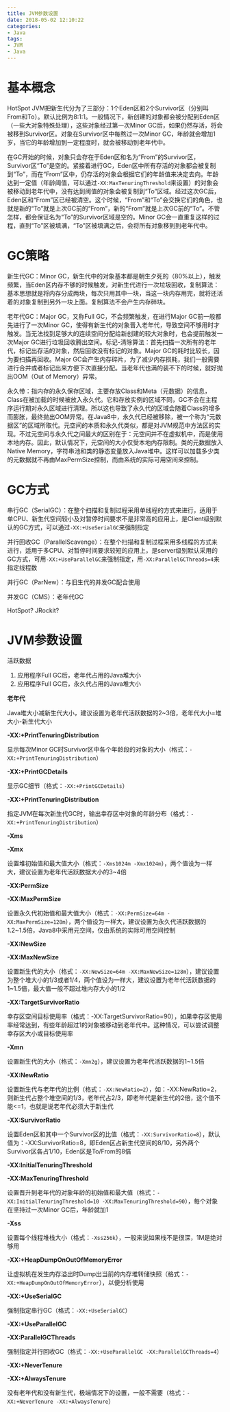 ```yaml
---
title: JVM参数设置
date: 2018-05-02 12:10:22
categories:
- Java
tags:
- JVM
- Java
---
```

# 基本概念

HotSpot JVM把新生代分为了三部分：1个Eden区和2个Survivor区（分别叫From和To）。默认比例为8:1:1。一般情况下，新创建的对象都会被分配到Eden区（一些大对象特殊处理），这些对象经过第一次Minor GC后，如果仍然存活，将会被移到Survivor区。对象在Survivor区中每熬过一次Minor GC，年龄就会增加1岁，当它的年龄增加到一定程度时，就会被移动到老年代中。

在GC开始的时候，对象只会存在于Eden区和名为“From”的Survivor区，Survivor区“To”是空的。紧接着进行GC，Eden区中所有存活的对象都会被复制到“To”，而在“From”区中，仍存活的对象会根据它们的年龄值来决定去向。年龄达到一定值（年龄阈值，可以通过`-XX:MaxTenuringThreshold`来设置）的对象会被移动到老年代中，没有达到阈值的对象会被复制到“To”区域。经过这次GC后，Eden区和“From”区已经被清空。这个时候，“From”和“To”会交换它们的角色，也就是新的“To”就是上次GC前的“From”，新的“From”就是上次GC前的“To”。不管怎样，都会保证名为“To”的Survivor区域是空的。Minor GC会一直重复这样的过程，直到“To”区被填满，“To”区被填满之后，会将所有对象移到到老年代中。

# GC策略

新生代GC：Minor GC，新生代中的对象基本都是朝生夕死的（80%以上），触发频繁，当Eden区内存不够的时候触发，对新生代进行一次垃圾回收，复制算法：基本思想就是将内存分成两块，每次只用其中一块，当这一块内存用完，就将还活着的对象复制到另外一块上面。复制算法不会产生内存碎块。

老年代GC：Major GC，又称Full GC，不会频繁触发，在进行Major GC前一般都先进行了一次Minor GC，使得有新生代的对象晋入老年代，导致空间不够用时才触发。当无法找到足够大的连续空间分配给新创建的较大对象时，也会提前触发一次Major GC进行垃圾回收腾出空间。标记-清除算法：首先扫描一次所有的老年代，标记出存活的对象，然后回收没有标记的对象。Major GC的耗时比较长，因为要扫描再回收。Major GC会产生内存碎片，为了减少内存损耗，我们一般需要进行合并或者标记出来方便下次直接分配。当老年代也满的装不下的时候，就好抛出OOM（Out of Memory）异常。

永久带：指内存的永久保存区域，主要存放Class和Meta（元数据）的信息，Class在被加载的时候被放入永久代。它和存放实例的区域不同，GC不会在主程序运行期对永久区域进行清理。所以这也导致了永久代的区域会随着Class的增多而膨胀，最终抛出OOM异常。在Java8中，永久代已经被移除，被一个称为“元数据区”的区域所取代。元空间的本质和永久代类似，都是对JVM规范中方法区的实现。不过元空间与永久代之间最大的区别在于：元空间并不在虚拟机中，而是使用本地内存。因此，默认情况下，元空间的大小仅受本地内存限制。类的元数据放入Native Memory，字符串池和类的静态变量放入Java堆中。这样可以加载多少类的元数据就不再由MaxPermSize控制，而由系统的实际可用空间来控制。

# GC方式

串行GC（SerialGC）：在整个扫描和复制过程采用单线程的方式来进行，适用于单CPU、新生代空间较小及对暂停时间要求不是非常高的应用上，是Client级别默认的GC方式，可以通过`-XX:+UseSerialGC`来强制指定

并行回收GC（ParallelScavenge）：在整个扫描和复制过程采用多线程的方式来进行，适用于多CPU、对暂停时间要求较短的应用上，是server级别默认采用的GC方式，可用`-XX:+UseParallelGC`来强制指定，用`-XX:ParallelGCThreads=4`来指定线程数

并行GC（ParNew）：与旧生代的并发GC配合使用

并发GC（CMS）：老年代GC

HotSpot?
JRockit?

# JVM参数设置

活跃数据
1. 应用程序Full GC后，老年代占用的Java堆大小
2. 应用程序Full GC后，永久代占用的Java堆大小

**老年代**

Java堆大小减新生代大小，建议设置为老年代活跃数据的2~3倍，老年代大小=堆大小-新生代大小

**-XX:+PrintTenuringDistribution**

显示每次Minor GC时Survivor区中各个年龄段的对象的大小（格式：`-XX:+PrintTenuringDistribution`）

**-XX:+PrintGCDetails**

显示GC细节（格式：`-XX:+PrintGCDetails`）

**-XX:+PrintTenuringDistribution**

指定JVM在每次新生代GC时，输出幸存区中对象的年龄分布（格式：`-XX:+PrintTenuringDistribution`）

**-Xms**

**-Xmx**

设置堆初始值和最大值大小（格式：`-Xms1024m -Xmx1024m`），两个值设为一样大，建议设置为老年代活跃数据大小的3~4倍

**-XX:PermSize**

**-XX:MaxPermSize**

设置永久代初始值和最大值大小（格式：`-XX:PermSize=64m -XX:MaxPermSize=128m`），两个值设为一样大，建议设置为永久代活跃数据的1.2~1.5倍，Java8中采用元空间，仅由系统的实际可用空间控制

**-XX:NewSize**

**-XX:MaxNewSize**

设置新生代的大小（格式：`-XX:NewSize=64m -XX:MaxNewSize=128m`），建议设置为整个堆大小的1/3或者1/4，两个值设为一样大，建议设置为老年代活跃数据的1~1.5倍，最大值一般不超过堆内存大小的1/2

**-XX:TargetSurvivorRatio**

幸存区空间目标使用率（格式：-XX:TargetSurvivorRatio=90），如果幸存区使用率经常达到，有些年龄超过1的对象被移动到老年代中。这种情况，可以尝试调整幸存区大小或目标使用率

**-Xmn**

设置新生代的大小（格式：`-Xmn2g`），建议设置为老年代活跃数据的1~1.5倍

**-XX:NewRatio**

设置新生代与老年代的比例（格式：`-XX:NewRatio=2`），如：-XX:NewRatio=2，则新生代占整个堆空间的1/3，老年代占2/3，即老年代是新生代的2倍，这个值不能<=1，也就是说老年代必须大于新生代

**-XX:SurvivorRatio**

设置Eden区和其中一个Survivor区的比值（格式：`-XX:SurvivorRatio=8`），默认值为：-XX:SurvivorRatio=8，即Eden区占新生代空间的8/10，另外两个Survivor区各占1/10，Eden区是To/From的8倍

**-XX:InitialTenuringThreshold**

**-XX:MaxTenuringThreshold**

设置晋升到老年代的对象年龄的初始值和最大值（格式：`-XX:InitialTenuringThreshold=10 -XX:MaxTenuringThreshold=90`），每个对象在坚持过一次Minor GC后，年龄就加1

**-Xss**

设置每个线程堆栈大小（格式：`-Xss256k`），一般来说如果栈不是很深，1M是绝对够用

**-XX:+HeapDumpOnOutOfMemoryError**

让虚拟机在发生内存溢出时Dump出当前的内存堆转储快照（格式：`-XX:+HeapDumpOnOutOfMemoryError`），以便分析使用

**-XX:+UseSerialGC**

强制指定串行GC（格式：`-XX:+UseSerialGC`）

**-XX:+UseParallelGC**

**-XX:ParallelGCThreads**

强制指定并行回收GC（格式：`-XX:+UseParallelGC -XX:ParallelGCThreads=4`）

**-XX:+NeverTenure**

**-XX:+AlwaysTenure**

没有老年代和没有新生代，极端情况下的设置，一般不需要（格式：`-XX:+NeverTenure -XX:+AlwaysTenure`）